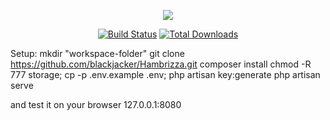 <p align="center"><img src="https://laravel.com/assets/img/components/logo-laravel.svg"></p>

<p align="center">
<a href="https://travis-ci.org/laravel/framework"><img src="https://travis-ci.org/laravel/framework.svg" alt="Build Status"></a>
<a href="https://www.facebook.com/HAMBRIZZA/"><img src="https://www.facebook.com/HAMBRIZZA/photos/a.1799652810252320.1073741826.1799508003600134/1817052265179041/?type=1&theater" alt="Total Downloads"></a>

Setup: 
mkdir "workspace-folder"
git clone https://github.com/blackjacker/Hambrizza.git
composer install
chmod -R 777 storage; cp -p .env.example .env; php artisan key:generate
php artisan serve 

and test it on your browser 127.0.0.1:8080
